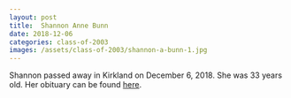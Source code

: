 ```yaml
---
layout: post
title:  Shannon Anne Bunn
date: 2018-12-06
categories: class-of-2003
images: /assets/class-of-2003/shannon-a-bunn-1.jpg
---
```

Shannon passed away in Kirkland on December 6, 2018. She was 33 years old. Her obituary can be found [here](http://tinyurl.com/y6k86wbe).
